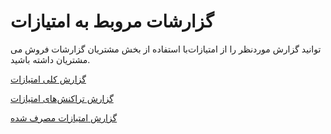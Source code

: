 # گزارشات مروبط به امتیازات

با استفاده از بخش مشتریان گزارشات فروش می‌‎توانید گزارش موردنظر را از امتیازات مشتریان داشته باشید.

[گزارش کلی امتیازات](General-score-report%2FGeneral-score-report.md) 

[گزارش تراکنش‌های امتیازات](Score-transaction-report%2FScore-transaction-report.md)

[گزارش امتیازات مصرف شده](Report-the-points-consumed%2FReport-the-points-consumed.md)


